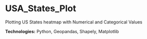 # USA_States_Plot

Plotting US States heatmap with Numerical and Categorical Values

**Technologies:** Python, Geopandas, Shapely, Matplotlib
